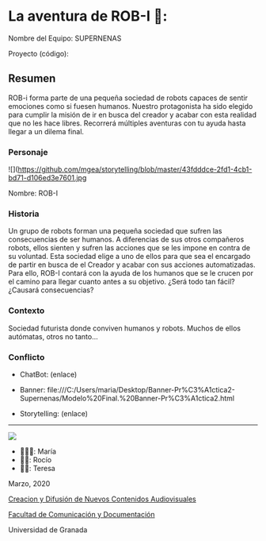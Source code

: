 
# La aventura de ROB-I 🤖: 

Nombre del Equipo: SUPERNENAS

Proyecto (código): 


## Resumen
ROB-i forma parte de una pequeña sociedad de robots capaces de sentir emociones como si fuesen humanos. Nuestro protagonista ha sido elegido para cumplir la misión de ir en busca del creador y acabar con esta realidad que no les hace libres. Recorrerá múltiples aventuras con tu ayuda hasta llegar a un dilema final.

### Personaje

![](https://github.com/mgea/storytelling/blob/master/43fdddce-2fd1-4cb1-bd71-d106ed3e7601.jpg
 
Nombre: ROB-I


### Historia
Un grupo de robots forman una pequeña sociedad que sufren las consecuencias de ser humanos. A diferencias de sus otros compañeros robots, ellos sienten y sufren las acciones que se les impone en contra de su voluntad. Esta sociedad elige a uno de ellos para que sea el encargado de partir en busca de el Creador y acabar con sus acciones automatizadas. Para ello, ROB-I contará con la ayuda de los humanos que se le crucen por el camino para llegar cuanto antes a su objetivo. ¿Será todo tan fácil? ¿Causará consecuencias? 

### Contexto
Sociedad futurista donde conviven humanos y robots. Muchos de ellos autómatas, otros no tanto... 
### Conflicto 


- ChatBot: (enlace) 

- Banner:  file:///C:/Users/maria/Desktop/Banner-Pr%C3%A1ctica2-Supernenas/Modelo%20Final.%20Banner-Pr%C3%A1ctica2.html 

- Storytelling: (enlace) 

------
![](https://upload.wikimedia.org/wikipedia/commons/thumb/6/62/CC-BY-SA-Andere_Wikis_%28v%29.svg/200px-CC-BY-SA-Andere_Wikis_%28v%29.svg.png)

- 👩🏽‍🦱: María
- 👩🏽: Rocío
- 👩🏼: Teresa

<!---
Lista completa de emojis de markDown - https://gist.github.com/rxaviers/7360908) 
-->



Marzo, 2020

[Creacion y Difusión de Nuevos Contenidos Audiovisuales](http://utopolis.ugr.es/medialab)

[Facultad de Comunicación y Documentación](http://fcd.ugr.es)

Universidad de Granada
